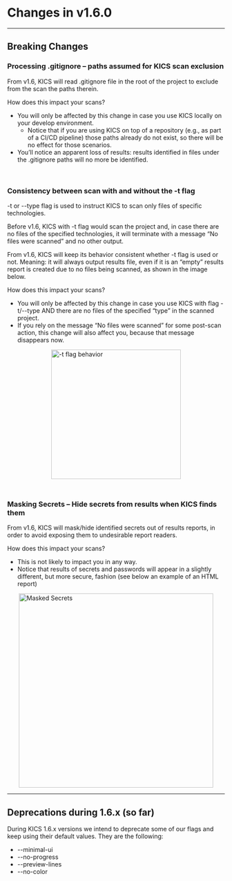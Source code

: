 # Changes in v1.6.0

---

## Breaking Changes

### Processing .gitignore – paths assumed for KICS scan exclusion

From v1.6, KICS will read .gitignore file in the root of the project to exclude from the scan the paths therein.

How does this impact your scans?

-   You will only be affected by this change in case you use KICS locally on your develop environment.
    -   Notice that if you are using KICS on top of a repository (e.g., as part of a CI/CD pipeline) those paths already do not exist, so there will be no effect for those scenarios.
-   You’ll notice an apparent loss of results: results identified in files under the .gitignore paths will no more be identified.

<br/>

### Consistency between scan with and without the -t flag
-t or --type flag is used to instruct KICS to scan only files of specific technologies. 

Before v1.6, KICS with -t flag would scan the project and, in case there are no files of the specified technologies, it will terminate with a message “No files were scanned” and no other output. 

From v1.6, KICS will keep its behavior consistent whether -t flag is used or not. Meaning: it will always output results file, even if it is an “empty” results report is created due to no files being scanned, as shown in the image below. 

How does this impact your scans? 

- You will only be affected by this change in case you use KICS with flag -t/--type AND there are no files of the specified “type” in the scanned project.
- If you rely on the message “No files were scanned” for some post-scan action, this change will also affect you, because that message disappears now.

<div style="min-width:150;flex:0 0 25%;display:flex;align-items:center;justify-content:center;margin:8px">
    <img alt="-t flag behavior" src="../img/1-6-t-flag.png"  width="300" style="min-width:300px">
</div>

<br/>

### Masking Secrets – Hide secrets from results when KICS finds them

From v1.6, KICS will mask/hide identified secrets out of results reports, in order to avoid exposing them to undesirable report readers. 

How does this impact your scans?

- This is not likely to impact you in any way.
- Notice that results of secrets and passwords will appear in a slightly different, but more secure, fashion (see below an example of an HTML report)


<div style="min-width:150;flex:0 0 25%;display:flex;align-items:center;justify-content:center;margin:8px">
    <img alt="Masked Secrets" src="../img/masked-secrets.png"  width="450" style="min-width:450px">
</div>



---

## Deprecations during 1.6.x (so far)

During KICS 1.6.x versions we intend to deprecate some of our flags and keep using their default values. 
They are the following: 

- --minimal-ui
- --no-progress
- --preview-lines
- --no-color

